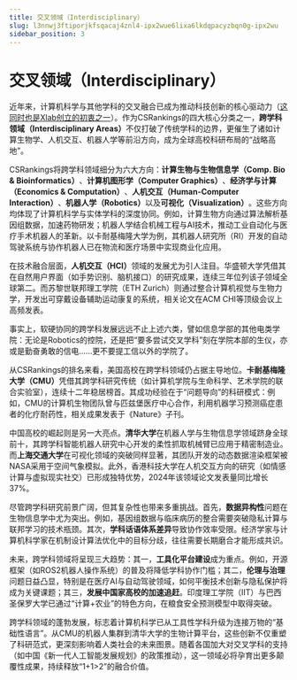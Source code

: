 ```yaml
---
title: 交叉领域（Interdisciplinary）
slug: l3nnwj3ftiporjkfsqacaj4znl4-ipx2wue6lixa6lkdqpacyzbqn0g-ipx2wu
sidebar_position: 3
---
```



# 交叉领域（Interdisciplinary）

近年来，计算机科学与其他学科的交叉融合已成为推动科技创新的核心驱动力（<u>这同时也是Xlab创立的初衷之一</u>）。作为CSRankings的四大核心分类之一，​<b>跨学科领域（Interdisciplinary Areas）​</b>不仅打破了传统学科的边界，更催生了诸如计算生物学、人机交互、机器人学等前沿方向，成为全球高校科研布局的“战略高地”。

CSRankings将跨学科领域细分为六大方向：​<b>计算生物与生物信息学（Comp. Bio & Bioinformatics）​</b>、<b>计算机图形学（Computer Graphics）​</b>、<b>经济学与计算（Economics & Computation）​</b>、<b>人机交互（Human-Computer Interaction）​</b>、<b>机器人学（Robotics）​</b>以及<b>可视化（Visualization）​</b>。这些方向均体现了计算机科学与实体学科的深度协同。例如，计算生物方向通过算法解析基因组数据，加速药物研发；机器人学结合机械工程与AI技术，推动工业自动化与医疗手术机器人的革新。以卡耐基梅隆大学为例，其机器人研究所（RI）开发的自动驾驶系统与协作机器人已在物流和医疗场景中实现商业化应用。

在技术融合层面，​<b>人机交互（HCI）​</b>领域的发展尤为引人注目。华盛顿大学凭借其在自然用户界面（如手势识别、脑机接口）的研究成果，连续三年位列该子领域全球第二。而苏黎世联邦理工学院（ETH Zurich）则通过整合计算机视觉与生物力学，开发出可穿戴设备辅助运动康复的系统，相关论文在ACM CHI等顶级会议上高频发表。

事实上，软硬协同的跨学科发展远远不止上述六类，譬如信息学部的其他电类学院：无论是Robotics的控院，还是把“要多尝试交叉学科”刻在学院本部的生仪，亦或是勤奋勇敢的信电......更不要提工信以外的学院了。

从CSRankings的排名来看，美国高校在跨学科领域仍占据主导地位。<b>卡耐基梅隆大学（CMU）​</b>凭借其跨学科研究传统（如计算机学院与生命科学、艺术学院的联合实验室），连续十二年稳居榜首。其成功经验在于“问题导向”的科研模式：例如，CMU的计算机生物团队曾与匹兹堡医疗中心合作，利用机器学习预测癌症患者的化疗耐药性，相关成果发表于《Nature》子刊。

中国高校的崛起则是另一大亮点。<b>清华大学</b>在机器人学与生物信息学领域跻身全球前十，其跨学科智能机器人研究中心开发的柔性抓取机械臂已应用于精密制造业。而<b>上海交通大学</b>在可视化领域的突破同样显著，其团队开发的动态数据渲染框架被NASA采用于空间气象模拟。此外，香港科技大学在人机交互方向的研究（如情感计算与虚拟现实社交）已形成独特优势，2024年该领域论文发表量同比增长37%。

尽管跨学科研究前景广阔，但其复杂性也带来多重挑战。首先，​<b>数据异构性</b>问题在生物信息学中尤为突出。例如，基因组数据与临床病历的整合需要突破隐私计算与联邦学习的技术瓶颈。其次，​<b>学科话语体系差异</b>导致协作效率受限。经济学家与计算机科学家在机制设计算法优化中的目标分歧，往往需要长期磨合才能形成共识。

未来，跨学科领域将呈现三大趋势：其一，​<b>工具化平台建设</b>成为重点。例如，开源框架（如ROS2机器人操作系统）的普及将降低学科协作门槛；其二，​<b>伦理与治理</b>问题日益凸显，特别是在医疗AI与自动驾驶领域，如何平衡技术创新与隐私保护将成为关键课题；其三，​<b>发展中国家高校的加速追赶</b>。印度理工学院（IIT）与巴西圣保罗大学已通过“计算+农业”的特色方向，在粮食安全预测模型中取得突破。

跨学科领域的蓬勃发展，标志着计算机科学已从工具性学科升级为连接万物的“基础性语言”。从CMU的机器人集群到清华大学的生物计算平台，这些创新不仅重塑了科研范式，更深刻影响着人类社会的未来图景。随着各国加大对交叉学科的支持（如中国《新一代人工智能发展规划》的政策推动），这一领域必将孕育出更多颠覆性成果，持续释放“1+1&gt;2”的融合价值。

